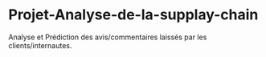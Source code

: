 # Projet-Analyse-de-la-supplay-chain
Analyse et Prédiction des avis/commentaires laissés par les clients/internautes.
